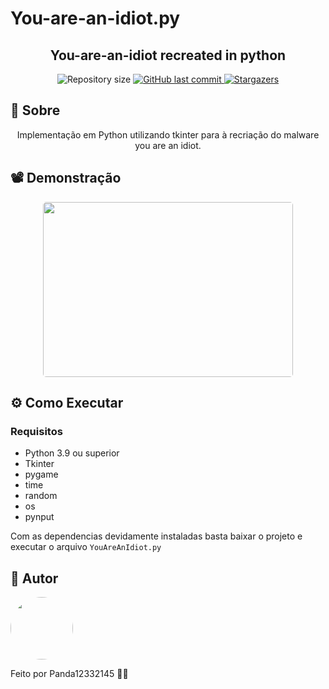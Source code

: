 # You-are-an-idiot.py

<h2 align="center">You-are-an-idiot recreated in python</h2>

<p align="center">

  <img alt="Repository size" src="https://img.shields.io/github/repo-size/panda12332145/You-are-an-idiot.py">
  
  <a href="https://github.com/panda12332145/You-are-an-idiot.py/commits/master">
    <img alt="GitHub last commit" src="https://img.shields.io/github/last-commit/panda12332145/You-are-an-idiot.py">
  </a>
 
   <a href="https://github.com/panda12332145/You-are-an-idiot.py">
    <img alt="Stargazers" src="https://img.shields.io/github/stars/panda12332145/You-are-an-idiot.py?style=social">
  </a>
 
</p>

<h2 id="Sobre">🔖 Sobre</h2>
<p align="center">Implementação em Python utilizando tkinter para à recriação do malware you are an idiot. </p>

<h2 id="Demonstrac-oes">📽 Demonstração</h2>

  <p align="center">
  <kbd>
  <img width="400" style="border-radius: 5px" height="280" src="https://media.tenor.com/W9t4G8la9w4AAAAd/you-are-idiot.gif">
  </kbd>
  </p>

<h2 id="Como Executar">⚙️ Como Executar</h2>

### Requisitos
+ Python 3.9 ou superior
+ Tkinter
+ pygame
+ time
+ random
+ os
+ pynput

Com as dependencias devidamente instaladas basta baixar o projeto e executar o arquivo `YouAreAnIdiot.py`

<h2 id="autor">👾 Autor</h2>

<img style="border-radius: 50%;" src="https://avatars.githubusercontent.com/u/73090399?v=4" width="100px;"/>

<p>Feito por Panda12332145 👋🏽</p>

